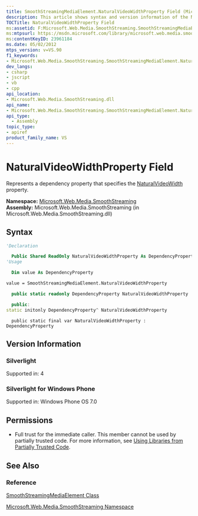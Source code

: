 ```yaml
---
title: SmoothStreamingMediaElement.NaturalVideoWidthProperty Field (Microsoft.Web.Media.SmoothStreaming)
description: This article shows syntax and version information of the NaturalVideoWidthProperty Field, which represents a dependency property that specifies the NaturalVideoWidth property.
TOCTitle: NaturalVideoWidthProperty Field
ms:assetid: F:Microsoft.Web.Media.SmoothStreaming.SmoothStreamingMediaElement.NaturalVideoWidthProperty
ms:mtpsurl: https://msdn.microsoft.com/library/microsoft.web.media.smoothstreaming.smoothstreamingmediaelement.naturalvideowidthproperty(v=VS.90)
ms:contentKeyID: 23961184
ms.date: 05/02/2012
mtps_version: v=VS.90
f1_keywords:
- Microsoft.Web.Media.SmoothStreaming.SmoothStreamingMediaElement.NaturalVideoWidthProperty
dev_langs:
- csharp
- jscript
- vb
- cpp
api_location:
- Microsoft.Web.Media.SmoothStreaming.dll
api_name:
- Microsoft.Web.Media.SmoothStreaming.SmoothStreamingMediaElement.NaturalVideoWidthProperty
api_type:
  - Assembly
topic_type:
- apiref
product_family_name: VS
---
```


# NaturalVideoWidthProperty Field

Represents a dependency property that specifies the [NaturalVideoWidth](smoothstreamingmediaelement-naturalvideowidth-property-microsoft-web-media-smoothstreaming_1.md) property.

**Namespace:**  [Microsoft.Web.Media.SmoothStreaming](microsoft-web-media-smoothstreaming-namespace_1.md)  
**Assembly:**  Microsoft.Web.Media.SmoothStreaming (in Microsoft.Web.Media.SmoothStreaming.dll)

## Syntax

```vb
'Declaration

  Public Shared ReadOnly NaturalVideoWidthProperty As DependencyProperty
'Usage

  Dim value As DependencyProperty

value = SmoothStreamingMediaElement.NaturalVideoWidthProperty
```

```csharp
  public static readonly DependencyProperty NaturalVideoWidthProperty
```

```cpp
  public:
static initonly DependencyProperty^ NaturalVideoWidthProperty
```

```jscript
  public static final var NaturalVideoWidthProperty : DependencyProperty
```

## Version Information

### Silverlight

Supported in: 4  

### Silverlight for Windows Phone

Supported in: Windows Phone OS 7.0  

## Permissions

  - Full trust for the immediate caller. This member cannot be used by partially trusted code. For more information, see [Using Libraries from Partially Trusted Code](https://msdn.microsoft.com/library/8skskf63).

## See Also

### Reference

[SmoothStreamingMediaElement Class](smoothstreamingmediaelement-class-microsoft-web-media-smoothstreaming_1.md)

[Microsoft.Web.Media.SmoothStreaming Namespace](microsoft-web-media-smoothstreaming-namespace_1.md)
